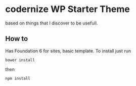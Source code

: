 # codernize WP Starter Theme
based on things that I discover to be usefull. 

## How to

Has Foundation 6 for sites, basic template. To install just run


```
bower install
```
then 

```
npm install
```

